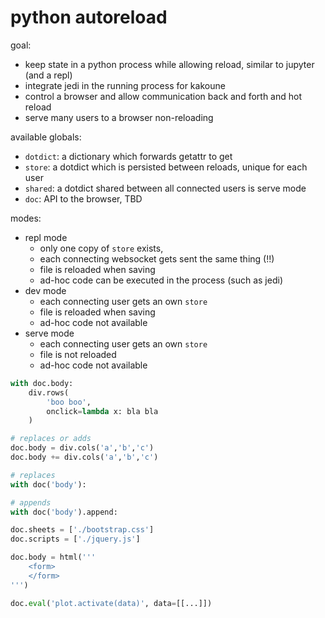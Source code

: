 # python autoreload

goal:
- keep state in a python process while allowing reload, similar to jupyter (and a repl)
- integrate jedi in the running process for kakoune
- control a browser and allow communication back and forth and hot reload
- serve many users to a browser non-reloading

available globals:
- `dotdict`: a dictionary which forwards getattr to get
- `store`: a dotdict which is persisted between reloads, unique for each user
- `shared`: a dotdict shared between all connected users is serve mode
- `doc`: API to the browser, TBD

modes:
- repl mode
    * only one copy of `store` exists,
    * each connecting websocket gets sent the same thing (!!)
    * file is reloaded when saving
    * ad-hoc code can be executed in the process (such as jedi)
- dev mode
    * each connecting user gets an own `store`
    * file is reloaded when saving
    * ad-hoc code not available
- serve mode
    * each connecting user gets an own `store`
    * file is not reloaded
    * ad-hoc code not available

```python
with doc.body:
    div.rows(
        'boo boo',
        onclick=lambda x: bla bla
    )

# replaces or adds
doc.body = div.cols('a','b','c')
doc.body += div.cols('a','b','c')

# replaces
with doc('body'):

# appends
with doc('body').append:

doc.sheets = ['./bootstrap.css']
doc.scripts = ['./jquery.js']

doc.body = html('''
    <form>
    </form>
''')

doc.eval('plot.activate(data)', data=[[...]])
```

